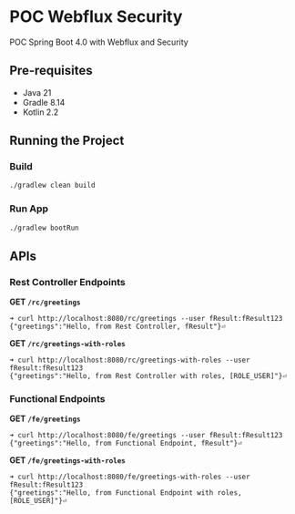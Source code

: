 # POC Webflux Security

POC Spring Boot 4.0 with Webflux and Security

## Pre-requisites

- Java 21
- Gradle 8.14
- Kotlin 2.2

## Running the Project

### Build

```bash
./gradlew clean build
```

### Run App

```bash
./gradlew bootRun
```

## APIs

### Rest Controller Endpoints

**GET `/rc/greetings`**

```console
➜ curl http://localhost:8080/rc/greetings --user fResult:fResult123
{"greetings":"Hello, from Rest Controller, fResult"}⏎
```

**GET `/rc/greetings-with-roles`**
```console
➜ curl http://localhost:8080/rc/greetings-with-roles --user fResult:fResult123
{"greetings":"Hello, from Rest Controller with roles, [ROLE_USER]"}⏎  
```

### Functional Endpoints

**GET `/fe/greetings`**

```console
➜ curl http://localhost:8080/fe/greetings --user fResult:fResult123
{"greetings":"Hello, from Functional Endpoint, fResult"}⏎
```

**GET `/fe/greetings-with-roles`**

```console
➜ curl http://localhost:8080/fe/greetings-with-roles --user fResult:fResult123
{"greetings":"Hello, from Functional Endpoint with roles, [ROLE_USER]"}⏎  
```
